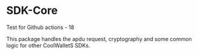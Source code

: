# SDK-Core

Test for Github actions - 18

This package handles the apdu request, cryptography and some common logic for other CoolWalletS SDKs.
